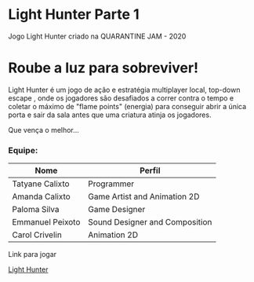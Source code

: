 # Light Hunter Parte 1
Jogo Light Hunter criado na QUARANTINE JAM - 2020
<h1> Roube a luz para sobreviver!</h1>

<p>Light Hunter é um jogo de ação e estratégia multiplayer local,  top-down escape , onde os jogadores são desafiados a correr contra o tempo e coletar o máximo de "flame points" (energia) para conseguir abrir a única porta e sair da sala antes que uma criatura  atinja os jogadores.</p>

<p>Que vença o melhor...</p>

### Equipe: 
|Nome|Perfil|
| -------- | -------- |
|Tatyane Calixto |Programmer|
|Amanda Calixto |Game Artist and Animation 2D|
|Paloma Silva |Game Designer|
|Emmanuel Peixoto |Sound Designer and Composition|
|Carol Crivelin |Animation 2D|
<p> Link para jogar </p>
<a href="https://tatycalixto.itch.io/light-hunter"> Light Hunter </a>

